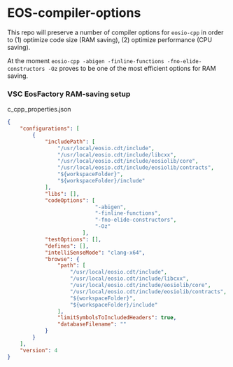 # EOS-compiler-options

This repo will preserve a number of compiler options for `eosio-cpp` in order to (1) optimize code size (RAM saving), (2) optimize performance (CPU saving).

At the moment `eosio-cpp -abigen -finline-functions -fno-elide-constructors -Oz` proves to be one of the most efficient options for RAM saving.

### VSC EosFactory RAM-saving setup

c_cpp_properties.json

```json
{
    "configurations": [
        {
            "includePath": [
                "/usr/local/eosio.cdt/include",
                "/usr/local/eosio.cdt/include/libcxx",
                "/usr/local/eosio.cdt/include/eosiolib/core",
                "/usr/local/eosio.cdt/include/eosiolib/contracts",
                "${workspaceFolder}",
                "${workspaceFolder}/include"
            ],
            "libs": [],
            "codeOptions": [
                            "-abigen",
                            "-finline-functions",
                            "-fno-elide-constructors",
                            "-Oz"
                        ],
            "testOptions": [],
            "defines": [],
            "intelliSenseMode": "clang-x64",
            "browse": {
                "path": [
                    "/usr/local/eosio.cdt/include",
                    "/usr/local/eosio.cdt/include/libcxx",
                    "/usr/local/eosio.cdt/include/eosiolib/core",
                    "/usr/local/eosio.cdt/include/eosiolib/contracts",
                    "${workspaceFolder}",
                    "${workspaceFolder}/include"
                ],
                "limitSymbolsToIncludedHeaders": true,
                "databaseFilename": ""
            }
        }
    ],
    "version": 4
}
```
